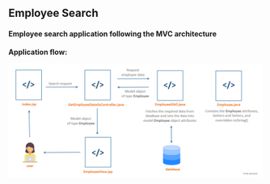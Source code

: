 ## Employee Search

#### Employee search application following the MVC architecture


**Application flow:**


![](https://raw.githubusercontent.com/tridib2003/Employee-Search/main/MVC.PNG)
